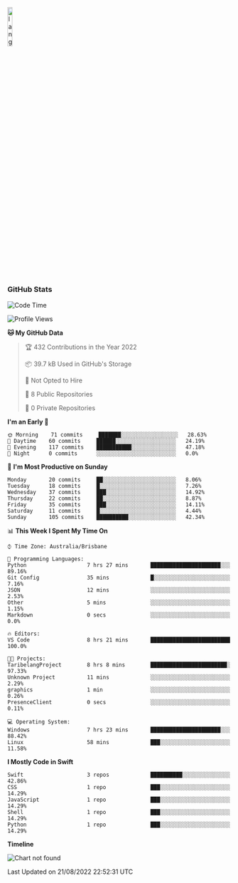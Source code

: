 <p align="left"><img width=15%" src="https://github.com/alansmathew/alansmathew/raw/master/lang.gif" alt="lang image here" /></p>

# <h3 align="left">GitHub Stats</h3>

<!--START_SECTION:waka-->
![Code Time](http://img.shields.io/badge/Code%20Time-11%20hrs%2012%20mins-blue)

![Profile Views](http://img.shields.io/badge/Profile%20Views-0-blue)

**🐱 My GitHub Data** 

> 🏆 432 Contributions in the Year 2022
 > 
> 📦 39.7 kB Used in GitHub's Storage 
 > 
> 🚫 Not Opted to Hire
 > 
> 📜 8 Public Repositories 
 > 
> 🔑 0 Private Repositories  
 > 
**I'm an Early 🐤** 

```text
🌞 Morning    71 commits     ███████░░░░░░░░░░░░░░░░░░   28.63% 
🌆 Daytime    60 commits     ██████░░░░░░░░░░░░░░░░░░░   24.19% 
🌃 Evening    117 commits    ███████████░░░░░░░░░░░░░░   47.18% 
🌙 Night      0 commits      ░░░░░░░░░░░░░░░░░░░░░░░░░   0.0%

```
📅 **I'm Most Productive on Sunday** 

```text
Monday       20 commits     ██░░░░░░░░░░░░░░░░░░░░░░░   8.06% 
Tuesday      18 commits     █░░░░░░░░░░░░░░░░░░░░░░░░   7.26% 
Wednesday    37 commits     ███░░░░░░░░░░░░░░░░░░░░░░   14.92% 
Thursday     22 commits     ██░░░░░░░░░░░░░░░░░░░░░░░   8.87% 
Friday       35 commits     ███░░░░░░░░░░░░░░░░░░░░░░   14.11% 
Saturday     11 commits     █░░░░░░░░░░░░░░░░░░░░░░░░   4.44% 
Sunday       105 commits    ██████████░░░░░░░░░░░░░░░   42.34%

```


📊 **This Week I Spent My Time On** 

```text
⌚︎ Time Zone: Australia/Brisbane

💬 Programming Languages: 
Python                   7 hrs 27 mins       ██████████████████████░░░   89.16% 
Git Config               35 mins             █░░░░░░░░░░░░░░░░░░░░░░░░   7.16% 
JSON                     12 mins             ░░░░░░░░░░░░░░░░░░░░░░░░░   2.53% 
Other                    5 mins              ░░░░░░░░░░░░░░░░░░░░░░░░░   1.15% 
Markdown                 0 secs              ░░░░░░░░░░░░░░░░░░░░░░░░░   0.0%

🔥 Editors: 
VS Code                  8 hrs 21 mins       █████████████████████████   100.0%

🐱‍💻 Projects: 
TaribelangProject        8 hrs 8 mins        ████████████████████████░   97.33% 
Unknown Project          11 mins             ░░░░░░░░░░░░░░░░░░░░░░░░░   2.29% 
graphics                 1 min               ░░░░░░░░░░░░░░░░░░░░░░░░░   0.26% 
PresenceClient           0 secs              ░░░░░░░░░░░░░░░░░░░░░░░░░   0.11%

💻 Operating System: 
Windows                  7 hrs 23 mins       ██████████████████████░░░   88.42% 
Linux                    58 mins             ███░░░░░░░░░░░░░░░░░░░░░░   11.58%

```

**I Mostly Code in Swift** 

```text
Swift                    3 repos             ██████████░░░░░░░░░░░░░░░   42.86% 
CSS                      1 repo              ███░░░░░░░░░░░░░░░░░░░░░░   14.29% 
JavaScript               1 repo              ███░░░░░░░░░░░░░░░░░░░░░░   14.29% 
Shell                    1 repo              ███░░░░░░░░░░░░░░░░░░░░░░   14.29% 
Python                   1 repo              ███░░░░░░░░░░░░░░░░░░░░░░   14.29%

```


**Timeline**

![Chart not found](https://raw.githubusercontent.com/samh06/samh06/master/charts/bar_graph.png) 


 Last Updated on 21/08/2022 22:52:31 UTC
<!--END_SECTION:waka-->

